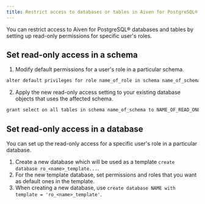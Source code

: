 ```yaml
---
title: Restrict access to databases or tables in Aiven for PostgreSQL®
---
```


You can restrict access to Aiven for PostgreSQL® databases and tables by
setting up read-only permissions for specific user's roles.

## Set read-only access in a schema

1.  Modify default permissions for a user's role in a particular
    schema.

```bash
alter default privileges for role name_of_role in schema name_of_schema YOUR_GRANT_OR_REVOKE_PERMISSIONS
```

2.  Apply the new read-only access setting to your existing database
    objects that uses the affected schema.

```bash
grant select on all tables in schema name_of_schema to NAME_OF_READ_ONLY_ROLE
```

## Set read-only access in a database

You can set up the read-only access for a specific user's role in a
particular database.

1.  Create a new database which will be used as a template
    `create database ro_<name>_template...`.
2.  For the new template database, set permissions and roles that you
    want as default ones in the template.
3.  When creating a new database, use
    `create database NAME with template = 'ro_<name>_template'`.
